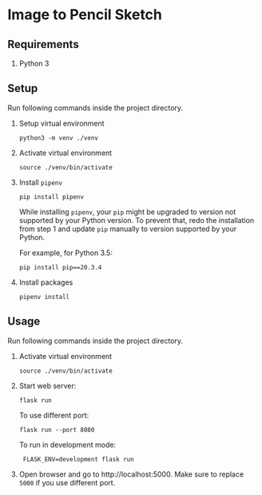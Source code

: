 # Image to Pencil Sketch

## Requirements

1. Python 3

## Setup

Run following commands inside the project directory.

1. Setup virtual environment
   ```
   python3 -m venv ./venv
   ```
1. Activate virtual environment
   ```
   source ./venv/bin/activate
   ```
1. Install `pipenv`
   ```
   pip install pipenv
   ```

   While installing `pipenv`, your `pip` might be upgraded to version not supported
   by your Python version. To prevent that, redo the installation from step 1 and
   update `pip` manually to version supported by your Python.

   For example, for Python 3.5:
   ```
   pip install pip==20.3.4
   ```
1. Install packages
   ```
   pipenv install
   ```

## Usage

Run following commands inside the project directory.

1. Activate virtual environment
   ```
   source ./venv/bin/activate
   ```
1. Start web server:
   ```
   flask run
   ```
   To use different port:
   ```
   flask run --port 8080
   ```
   To run in development mode:
   ```
	FLASK_ENV=development flask run
   ```
1. Open browser and go to http://localhost:5000. Make sure to replace `5000` if you use different port.
